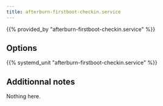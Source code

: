```yaml
---
title: afterburn-firstboot-checkin.service
---
```


{{% provided_by "afterburn-firstboot-checkin.service" %}}

## Options

{{% systemd_unit "afterburn-firstboot-checkin.service" %}}

## Additionnal notes

Nothing here.
